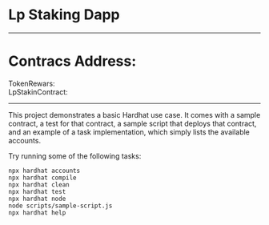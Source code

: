# Lp Staking Dapp

---------------------------------------------------------------------------------------------------
# Contracs Address: <br>

TokenRewars: <br>
LpStakinContract: <br>

---------------------------------------------------------------------------------------------------

This project demonstrates a basic Hardhat use case. It comes with a sample contract, a test for that contract, a sample script that deploys that contract, and an example of a task implementation, which simply lists the available accounts.

Try running some of the following tasks:

```shell
npx hardhat accounts
npx hardhat compile
npx hardhat clean
npx hardhat test
npx hardhat node
node scripts/sample-script.js
npx hardhat help
```
